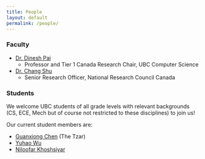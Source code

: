 ```yaml
---
title: People
layout: default
permalink: /people/
---
```


### Faculty
- [Dr. Dinesh Pai](https://sensorimotor.cs.ubc.ca/pai/)
    - Professor and Tier 1 Canada Research Chair, UBC Computer Science
- [Dr. Chang Shu](https://nrc.canada.ca/en/corporate/contact-us/nrc-directory-science-professionals/chang-shu)
    - Senior Research Officer, National Research Council Canada

### Students
We welcome UBC students of all grade levels with relevant backgrounds (CS, ECE, Mech but of course not restricted to these disciplines) to join us!

Our current student members are:

- [Guanxiong Chen](https://www.guanxiongchen.com/) (The Tzar)
- [Yuhao Wu](https://www.linkedin.com/in/yuhao-wu-30b691163/)
- [Niloofar Khoshsiyar](https://github.com/nkhosh)